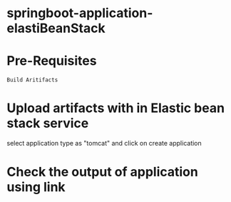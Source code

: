 # springboot-application-elastiBeanStack

# Pre-Requisites
    Build Aritifacts
# Upload artifacts with in Elastic bean stack service
  select application type as "tomcat" and click on create application
# Check the output of application using link
